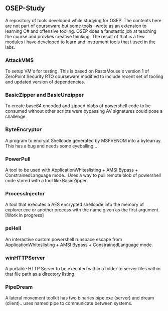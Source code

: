 ## OSEP-Study ##

A repository of tools developed while studying for OSEP.  The contents here are not part of courseware but some tools i wrote as an extension to learning C# and offensive tooling. OSEP does a fanstastic job at teaching the course and provkes creative thinking. The result of that is a few modules i have developed to learn and instrument tools that i used in the labs.

### AttackVMS ###
To setup VM's for testing. This is based on RastaMouse's version 1 of ZeroPoint Security RTO courseware modified to include recent set of tooling and updated version of dependencies.

### BasicZipper and BasicUnzipper ###
To create base64 encoded and zipped blobs of powershell code to be consumed without other scripts were bypassing AV signatures could pose a challenge.

### ByteEncryptor ###
A program to encrypt Shellcode generated by MSFVENOM into a bytearray. This has a bug and needs some eyeballing...

### PowerPull ###
A tool to be used with ApplicationWhiteslisting + AMSI Bypass + ConstrainedLanguage mode.. Uses a way to pull remote blob of powershell code stored with a tool like BasicZipper.

### ProcessInjector ###
A tool that executes a AES encrypted shellcode into the memory of explorer.exe or another process with the name given as the first argument. [Work in progress]

### psHell ###
An interactive custom powershell runspace escape from ApplicationWhiteslisting + AMSI Bypass + ConstrainedLanguage mode.

### winHTTPServer ###
A portable HTTP Server to be executed within a folder to server files within that file path as a directory listing.

### PipeDream ###
A lateral movement toolkit has two binaries pipe.exe (server) and dream (client).. uses named pipe to communicate between systems.

